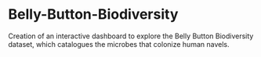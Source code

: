 # Belly-Button-Biodiversity
Creation of an interactive dashboard to explore the Belly Button Biodiversity dataset, which catalogues the microbes that colonize human navels.
